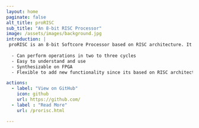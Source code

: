 ```yaml
---
layout: home
paginate: false
alt_title: proRISC
sub_title: "An 8-bit RISC Processor"
image: /assets/images/background.jpg
introduction: |
 proRISC is an 8-bit Softcore Processor based on RISC architecture. It is desiged to be synthesizable. Some of its features include:
  
  - Can perform operations in two to three cycles
  - Easy to understand and use
  - Synthesizable on FPGA
  - Flexible to add new functionality since its based on RISC architecture

actions:
  - label: "View on GitHub"
    icon: github
    url: https://github.com/
  - label : "Read More"
    url: /prorisc.html  

---
```

